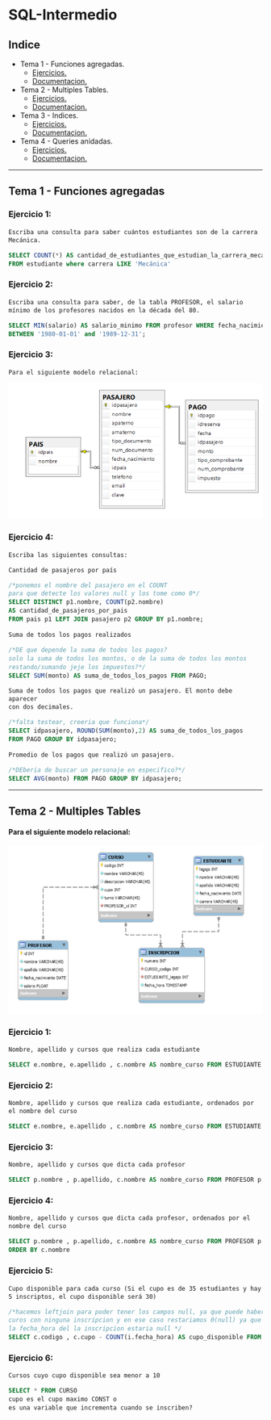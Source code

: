 # SQL-Intermedio
## Indice
* Tema 1 - Funciones agregadas.
	* [Ejercicios.](#tema-1---funciones-agregadas)
	* [Documentacion.](???)
* Tema 2 - Multiples Tables.
	* [Ejercicios.](#tema-2---multiples-tables)
	* [Documentacion.](???)
* Tema 3 - Indices.
	* [Ejercicios.](#tema-3---???)
	* [Documentacion.](???)
* Tema 4 - Queries anidadas.
	* [Ejercicios.](#tema-3---???)
	* [Documentacion.](???)

---
## Tema 1 - Funciones agregadas
### Ejercicio 1:
~~~
Escriba una consulta para saber cuántos estudiantes son de la carrera Mecánica.
~~~
```sql
SELECT COUNT(*) AS cantidad_de_estudiantes_que_estudian_la_carrera_mecanica
FROM estudiante where carrera LIKE 'Mecánica'
```
### Ejercicio 2:
~~~
Escriba una consulta para saber, de la tabla PROFESOR, el salario mínimo de los profesores nacidos en la década del 80.
~~~
```sql
SELECT MIN(salario) AS salario_minimo FROM profesor WHERE fecha_nacimiento 
BETWEEN '1980-01-01' and '1989-12-31';
```
### Ejercicio 3:
~~~
Para el siguiente modelo relacional:
~~~
![modelo-relacional](images/tema1-MR.png)
### Ejercicio 4:
~~~
Escriba las siguientes consultas:
~~~
~~~
Cantidad de pasajeros por país
~~~
```sql
/*ponemos el nombre del pasajero en el COUNT 
para que detecte los valores null y los tome como 0*/
SELECT DISTINCT p1.nombre, COUNT(p2.nombre) 
AS cantidad_de_pasajeros_por_pais
FROM pais p1 LEFT JOIN pasajero p2 GROUP BY p1.nombre;
```
~~~
Suma de todos los pagos realizados
~~~
```sql
/*DE que depende la suma de todos los pagos?
solo la suma de todos los montos, o de la suma de todos los montos
restando/sumando jeje los impuestos?*/
SELECT SUM(monto) AS suma_de_todos_los_pagos FROM PAGO;
```
~~~
Suma de todos los pagos que realizó un pasajero. El monto debe aparecer 
con dos decimales.
~~~
```sql
/*falta testear, creeria que funciona*/
SELECT idpasajero, ROUND(SUM(monto),2) AS suma_de_todos_los_pagos
FROM PAGO GROUP BY idpasajero;
```
~~~
Promedio de los pagos que realizó un pasajero.
~~~
```sql
/*DEberia de buscar un personaje en especifico?*/
SELECT AVG(monto) FROM PAGO GROUP BY idpasajero;
```
---
## Tema 2 - Multiples Tables
#### Para el siguiente modelo relacional:
![modelo-relacional](images/tema2-MR.png)
### Ejercicio 1:
~~~
Nombre, apellido y cursos que realiza cada estudiante
~~~
```sql
SELECT e.nombre, e.apellido , c.nombre AS nombre_curso FROM ESTUDIANTE e NATURAL JOIN INSCRIPCION i INNER JOIN CURSO c ON i.CURSO_codigo = c.codigo
```
### Ejercicio 2:
~~~
Nombre, apellido y cursos que realiza cada estudiante, ordenados por el nombre del curso
~~~
```sql
SELECT e.nombre, e.apellido , c.nombre AS nombre_curso FROM ESTUDIANTE e NATURAL JOIN INSCRIPCION i INNER JOIN CURSO c ON i.CURSO_codigo = c.codigo ORDER BY c.nombre
```
### Ejercicio 3:
~~~
Nombre, apellido y cursos que dicta cada profesor
~~~
```sql
SELECT p.nombre , p.apellido, c.nombre AS nombre_curso FROM PROFESOR p INNER JOIN CURSO c ON p.id = c.PROFESOR_id 
```
### Ejercicio 4:
~~~
Nombre, apellido y cursos que dicta cada profesor, ordenados por el nombre del curso
~~~
```sql
SELECT p.nombre , p.apellido, c.nombre AS nombre_curso FROM PROFESOR p INNER JOIN CURSO c ON p.id = c.PROFESOR_id 
ORDER BY c.nombre
```
### Ejercicio 5:
~~~
Cupo disponible para cada curso (Si el cupo es de 35 estudiantes y hay 5 inscriptos, el cupo disponible será 30)
~~~
```sql
/*hacemos leftjoin para poder tener los campos null, ya que puede haber
curos con ninguna inscripcion y en ese caso restariamos 0(null) ya que 
la fecha_hora del la inscripcion estaria null */
SELECT c.codigo , c.cupo - COUNT(i.fecha_hora) AS cupo_disponible FROM CURSO c LEFT JOIN INSCRIPCION i ON c.codigo = i.CURSO_codigo GROUP BY c.codigo
```
### Ejercicio 6:
~~~
Cursos cuyo cupo disponible sea menor a 10
~~~
```sql
SELECT * FROM CURSO 
cupo es el cupo maximo CONST o
es una variable que incrementa cuando se inscriben?
```

